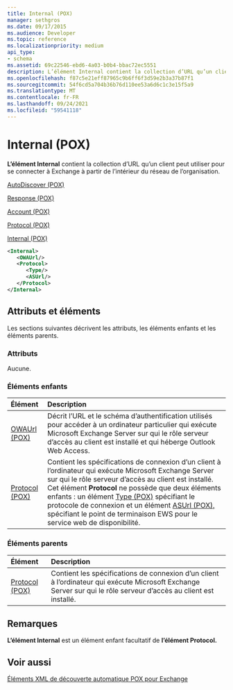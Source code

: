```yaml
---
title: Internal (POX)
manager: sethgros
ms.date: 09/17/2015
ms.audience: Developer
ms.topic: reference
ms.localizationpriority: medium
api_type:
- schema
ms.assetid: 69c22546-ebd6-4a03-b0b4-bbac72ec5551
description: L’élément Internal contient la collection d’URL qu’un client peut utiliser pour se connecter à Exchange à partir de l’intérieur du réseau de l’organisation.
ms.openlocfilehash: f87c5e21eff87965c9b6ff6f3d59e2b3a37b87f1
ms.sourcegitcommit: 54f6cd5a704b36b76d110ee53a6d6c1c3e15f5a9
ms.translationtype: MT
ms.contentlocale: fr-FR
ms.lasthandoff: 09/24/2021
ms.locfileid: "59541118"
---
```

# <a name="internal-pox"></a>Internal (POX)

**L’élément Internal** contient la collection d’URL qu’un client peut utiliser pour se connecter à Exchange à partir de l’intérieur du réseau de l’organisation. 
  
[AutoDiscover (POX)](autodiscover-pox.md)
  
[Response (POX)](response-pox.md)
  
[Account (POX)](account-pox.md)
  
[Protocol (POX)](protocol-pox.md)
  
[Internal (POX)](internal-pox.md)
  
```xml
<Internal>
   <OWAUrl/>
   <Protocol>
      <Type/>
      <ASUrl/>
   </Protocol>
</Internal>
```

## <a name="attributes-and-elements"></a>Attributs et éléments

Les sections suivantes décrivent les attributs, les éléments enfants et les éléments parents.
  
### <a name="attributes"></a>Attributs

Aucune.
  
### <a name="child-elements"></a>Éléments enfants

|**Élément**|**Description**|
|:-----|:-----|
|[OWAUrl (POX)](owaurl-pox.md) <br/> |Décrit l’URL et le schéma d’authentification utilisés pour accéder à un ordinateur particulier qui exécute Microsoft Exchange Server sur qui le rôle serveur d’accès au client est installé et qui héberge Outlook Web Access.  <br/> |
|[Protocol (POX)](protocol-pox.md) <br/> |Contient les spécifications de connexion d’un client à l’ordinateur qui exécute Microsoft Exchange Server sur qui le rôle serveur d’accès au client est installé. Cet élément **Protocol** ne possède que deux éléments enfants : un élément [Type (POX)](type-pox.md) spécifiant le protocole de connexion et un élément [ASUrl (POX),](asurl-pox.md) spécifiant le point de terminaison EWS pour le service web de disponibilité.  <br/> |
   
### <a name="parent-elements"></a>Éléments parents

|**Élément**|**Description**|
|:-----|:-----|
|[Protocol (POX)](protocol-pox.md) <br/> |Contient les spécifications de connexion d’un client à l’ordinateur qui exécute Microsoft Exchange Server sur qui le rôle serveur d’accès au client est installé.  <br/> |
   
## <a name="remarks"></a>Remarques

**L’élément Internal** est un élément enfant facultatif de **l’élément Protocol.** 
  
## <a name="see-also"></a>Voir aussi



[Éléments XML de découverte automatique POX pour Exchange](pox-autodiscover-xml-elements-for-exchange.md)

